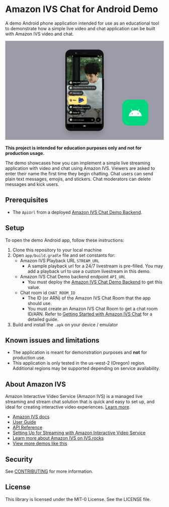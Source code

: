 # Amazon IVS Chat for Android Demo

A demo Android phone application intended for use as an educational tool to demonstrate how a simple live video and chat application can be built with Amazon IVS video and chat.

<img src="app-screenshot.png" alt="Amazon IVS Chat for Android Demo" />

**This project is intended for education purposes only and not for production usage.**

The demo showcases how you can implement a simple live streaming application with video and chat using Amazon IVS. Viewers are asked to enter their name the first time they begin chatting. Chat users can send plain text messages, emojis, and stickers. Chat moderators can delete messages and kick users.

## Prerequisites

* The `ApiUrl` from a deployed [Amazon IVS Chat Demo Backend](https://github.com/aws-samples/amazon-ivs-chat-web-demo/tree/main/serverless).

## Setup

To open the demo Android app, follow these instructions:

1. Clone this repository to your local machine
2. Open `app/build.gradle` file and set constants for:
    * Amazon IVS Playback URL `STREAM_URL`
        * A sample playback url for a 24/7 livestream is pre-filled. You may add a playback url to use a custom livestream in this demo.
    * Amazon IVS Chat Demo backend endpoint `API_URL`
        * You must deploy the [Amazon IVS Chat Demo Backend](https://github.com/aws-samples/amazon-ivs-chat-web-demo/tree/main/serverless) to get this value.
    * Chat room id `CHAT_ROOM_ID`
        * The ID (or ARN) of the Amazon IVS Chat Room that the app should use.
        * You must create an Amazon IVS Chat Room to get a chat room ID/ARN. Refer to [Getting Started with Amazon IVS Chat](https://docs.aws.amazon.com/ivs/latest/userguide/getting-started-chat.html) for a detailed guide.
3. Build and install the `.apk` on your device / emulator

## Known issues and limitations
* The application is meant for demonstration purposes and **not** for production use.
* This application is only tested in the us-west-2 (Oregon) region. Additional regions may be supported depending on service availability.

## About Amazon IVS
Amazon Interactive Video Service (Amazon IVS) is a managed live streaming and stream chat solution that is quick and easy to set up, and ideal for creating interactive video experiences. [Learn more](https://aws.amazon.com/ivs/).

* [Amazon IVS docs](https://docs.aws.amazon.com/ivs/)
* [User Guide](https://docs.aws.amazon.com/ivs/latest/userguide/)
* [API Reference](https://docs.aws.amazon.com/ivs/latest/APIReference/)
* [Setting Up for Streaming with Amazon Interactive Video Service](https://aws.amazon.com/blogs/media/setting-up-for-streaming-with-amazon-ivs/)
* [Learn more about Amazon IVS on IVS.rocks](https://ivs.rocks/)
* [View more demos like this](https://ivs.rocks/examples)

## Security

See [CONTRIBUTING](CONTRIBUTING.md#security-issue-notifications) for more information.

## License

This library is licensed under the MIT-0 License. See the LICENSE file.